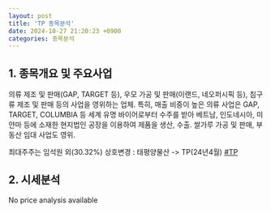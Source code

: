 ```yaml
---
layout: post
title: 'TP 종목분석'
date: 2024-10-27 21:20:23 +0900
categories: 종목분석
---
```


## 1. 종목개요 및 주요사업

의류 제조 및 판매(GAP, TARGET 등), 우모 가공 및 판매(이랜드, 네오퍼시픽 등), 침구류 제조 및 판매 등의 사업을 영위하는 업체. 특히, 매출 비중이 높은 의류 사업은 GAP, TARGET, COLUMBIA 등 세계 유명 바이어로부터 수주를 받아 베트남, 인도네시아, 미얀마 등에 소재한 현지법인 공장을 이용하여 제품을 생산, 수출. 쌀가루 가공 및 판매, 부동산 임대 사업도 영위.

최대주주는 임석원 외(30.32%) 상호변경 : 태평양물산 -> TP(24년4월)
[#TP](#)

## 2. 시세분석

No price analysis available
